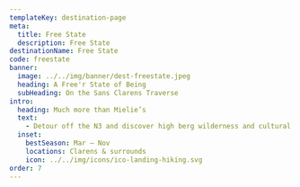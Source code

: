 ```yaml
---
templateKey: destination-page
meta:
  title: Free State
  description: Free State
destinationName: Free State
code: freestate
banner:
  image: ../../img/banner/dest-freestate.jpeg
  heading: A Free'r State of Being
  subHeading: On the Sans Clarens Traverse
intro:
  heading: Much more than Mielie’s
  text:
    - Detour off the N3 and discover high berg wilderness and cultural treasures. The Clarens area is famous for its fine restaurants, quirky art cafes and more recently – it’s well preserved dinosaur fossils and San Rock Art. Our new 3 day slackpacking trail in the area will enable you to discover all these gems and more.
  inset:
    bestSeason: Mar – Nov
    locations: Clarens & surrounds
    icon: ../../img/icons/ico-landing-hiking.svg
order: 7
---
```

